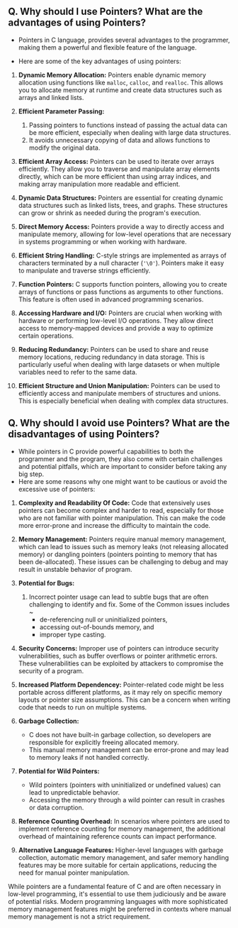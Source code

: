 ## Q. Why should I use Pointers? What are the advantages of using Pointers?

* Pointers in C language, provides several advantages to the programmer, making them a powerful and flexible feature of the language. 

* Here are some of the key advantages of using pointers:

1. **Dynamic Memory Allocation:**
Pointers enable dynamic memory allocation using functions like `malloc`, `calloc`, and `realloc`. This allows you to allocate memory at runtime and create data structures such as arrays and linked lists.

2. **Efficient Parameter Passing:**
    1. Passing pointers to functions instead of passing the actual data can be more efficient, especially when dealing with large data structures. 
    2. It avoids unnecessary copying of data and allows functions to modify the original data.

3. **Efficient Array Access:**
Pointers can be used to iterate over arrays efficiently. They allow you to traverse and manipulate array elements directly, which can be more efficient than using array indices, and making array manipulation more readable and efficient.

4. **Dynamic Data Structures:**
Pointers are essential for creating dynamic data structures such as linked lists, trees, and graphs. These structures can grow or shrink as needed during the program's execution.

5. **Direct Memory Access:**
Pointers provide a way to directly access and manipulate memory, allowing for low-level operations that are necessary in systems programming or when working with hardware.

6. **Efficient String Handling:**
C-style strings are implemented as arrays of characters terminated by a null character (`'\0'`). Pointers make it easy to manipulate and traverse strings efficiently.

7. **Function Pointers:**
C supports function pointers, allowing you to create arrays of functions or pass functions as arguments to other functions. This feature is often used in advanced programming scenarios.

8. **Accessing Hardware and I/O:**
Pointers are crucial when working with hardware or performing low-level I/O operations. They allow direct access to memory-mapped devices and provide a way to optimize certain operations.

9. **Reducing Redundancy:**
Pointers can be used to share and reuse memory locations, reducing redundancy in data storage. This is particularly useful when dealing with large datasets or when multiple variables need to refer to the same data.

10. **Efficient Structure and Union Manipulation:**
Pointers can be used to efficiently access and manipulate members of structures and unions. This is especially beneficial when dealing with complex data structures.


## Q. Why should I avoid use Pointers? What are the disadvantages of using Pointers?

* While pointers in C provide powerful capabilities to both the programmer and the program, they also come with certain challenges and potential pitfalls, which are important to consider before taking any big step.
* Here are some reasons why one might want to be cautious or avoid the excessive use of pointers:

1. **Complexity and Readability Of Code:**
Code that extensively uses pointers can become complex and harder to read, especially for those who are not familiar with pointer manipulation. This can make the code more error-prone and increase the difficulty to maintain the code.

2. **Memory Management:**
Pointers require manual memory management, which can lead to issues such as memory leaks (not releasing allocated memory) or dangling pointers (pointers pointing to memory that has been de-allocated). These issues can be challenging to debug and may result in unstable behavior of program.

3. **Potential for Bugs:**
    1. Incorrect pointer usage can lead to subtle bugs that are often challenging to identify and fix. Some of the Common issues includes ~
        * de-referencing null or uninitialized pointers, 
        * accessing out-of-bounds memory, and 
        * improper type casting.

4. **Security Concerns:**
Improper use of pointers can introduce security vulnerabilities, such as buffer overflows or pointer arithmetic errors. These vulnerabilities can be exploited by attackers to compromise the security of a program.

5. **Increased Platform Dependencey:**
Pointer-related code might be less portable across different platforms, as it may rely on specific memory layouts or pointer size assumptions. This can be a concern when writing code that needs to run on multiple systems.

6. **Garbage Collection:**
    * C does not have built-in garbage collection, so developers are responsible for explicitly freeing allocated memory. 
    * This manual memory management can be error-prone and may lead to memory leaks if not handled correctly.

7. **Potential for Wild Pointers:**
    * Wild pointers (pointers with uninitialized or undefined values) can lead to unpredictable behavior.
    * Accessing the memory through a wild pointer can result in crashes or data corruption.

8. **Reference Counting Overhead:**
In scenarios where pointers are used to implement reference counting for memory management, the additional overhead of maintaining reference counts can impact performance.

9. **Alternative Language Features:**
Higher-level languages with garbage collection, automatic memory management, and safer memory handling features may be more suitable for certain applications, reducing the need for manual pointer manipulation.

While pointers are a fundamental feature of C and are often necessary in low-level programming, it's essential to use them judiciously and be aware of potential risks. Modern programming languages with more sophisticated memory management features might be preferred in contexts where manual memory management is not a strict requirement.